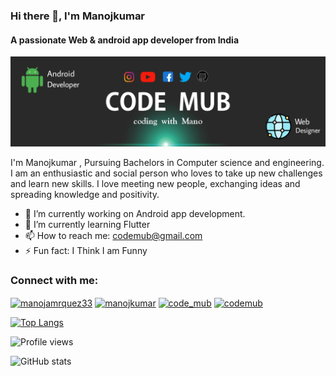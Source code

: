 ### Hi there 👋, I'm Manojkumar
#### A passionate Web & android app developer from India
![A passionate Mobile and Web app developer from India](https://github.com/codemub/codemub/blob/main/github%20banner.jpg)

I'm Manojkumar , Pursuing Bachelors in Computer science and engineering. I am an enthusiastic and social person who loves 
to take up new challenges and learn new skills. I love meeting new people, exchanging ideas and spreading knowledge and positivity.





- 🔭 I’m currently working on Android app development. 
- 🌱 I’m currently learning Flutter
- 📫 How to reach me: codemub@gmail.com 
- ⚡ Fun fact: I Think I am Funny 


<h3 align="left">Connect with me:</h3>
<p align="left">
<a href="https://twitter.com/manojamrquez33" target="blank"><img align="center" src="https://raw.githubusercontent.com/rahuldkjain/github-profile-readme-generator/master/src/images/icons/Social/twitter.svg" alt="manojamrquez33" height="30" width="40" /></a>
<a href="https://fb.com/manojkumar" target="blank"><img align="center" src="https://raw.githubusercontent.com/rahuldkjain/github-profile-readme-generator/master/src/images/icons/Social/facebook.svg" alt="manojkumar" height="30" width="40" /></a>
<a href="https://instagram.com/code_mub" target="blank"><img align="center" src="https://raw.githubusercontent.com/rahuldkjain/github-profile-readme-generator/master/src/images/icons/Social/instagram.svg" alt="code_mub" height="30" width="40" /></a>
<a href="https://www.youtube.com/c/codemub" target="blank"><img align="center" src="https://raw.githubusercontent.com/rahuldkjain/github-profile-readme-generator/master/src/images/icons/Social/youtube.svg" alt="codemub" height="30" width="40" /></a>
</p>



[![Top Langs](https://github-readme-stats.vercel.app/api/top-langs/?username=codemub)](https://github.com/anuraghazra/github-readme-stats)

![Profile views](https://gpvc.arturio.dev/codemub)  


![GitHub stats](https://github-readme-stats.vercel.app/api?username=codemub&show_icons=true)  

